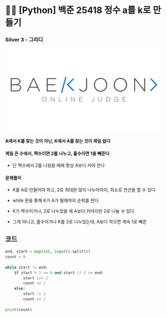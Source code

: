 # 🧑‍💻 [Python] 백준 25418 정수 a를 k로 만들기

### Silver 3 - 그리디

![boj-og](백준_1374.assets/boj-og.png)

#### A에서 K를 찾는 것이 아닌, K에서 A를 찾는 것이 제일 쉽다

#### 제일 큰 수에서, 짝수이면 2를 나누고, 홀수이면 1을 빼준다

- 단 짝수에서 2를 나눴을 때에 항상 A보다 커야 한다



#### 문제풀이

- K를 A로 만들어야 하고, 2로 최대한 많이 나누어야지, 최소로 연산을 할 수 있다
  
- while 문을 통해 K가 A가 될때까지 순회를 한다
  
- K가 짝수이거나, 2로 나누었을 때 A보다 커야지만 2로 나눌 수 있다
  
- 그게 아니고, 홀수이거나 K를 2로 나누었는데, A보다 작으면 계속 1로 빼준
  






## 코드

```python
end, start = map(int, input().split())
count = 0

while start != end:
    if start % 2 == 0 and start // 2 >= end:
        start //= 2
        count += 1
    else:
        start -= 1
        count += 1

print(count)
```



